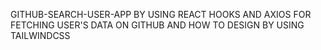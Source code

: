 GITHUB-SEARCH-USER-APP BY USING REACT HOOKS AND AXIOS FOR FETCHING USER'S DATA ON GITHUB 
AND HOW TO DESIGN BY USING TAILWINDCSS
